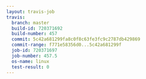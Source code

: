 ```yaml
---
layout: travis-job
travis:
  branch: master
  build-id: 720371692
  build-number: 457
  commit: 5c42a681299fa8c0f8c63fe3fc9c2787db429869
  commit-range: f771e58356d0...5c42a681299f
  job-id: 720371697
  job-number: 457.5
  os-name: linux
  test-result: 0
---
```


